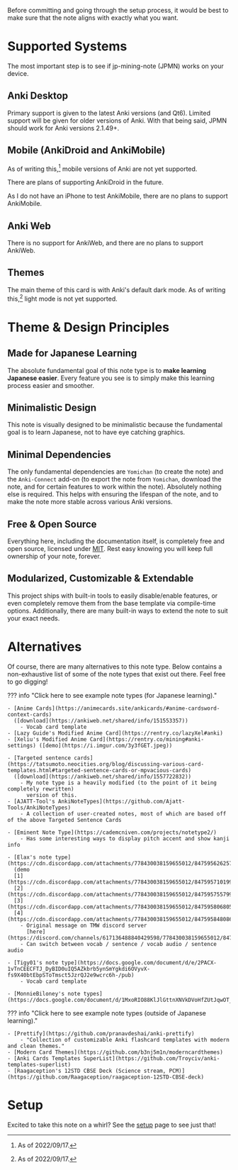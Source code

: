 
Before committing and going through the setup process,
it would be best to make sure that the note aligns with exactly what you want.


# Supported Systems
The most important step is to see if jp-mining-note (JPMN) works on your device.

## Anki Desktop
Primary support is given to the latest Anki versions (and Qt6).
Limited support will be given for older versions of Anki.
With that being said, JPMN should work for Anki versions 2.1.49+.

## Mobile (AnkiDroid and AnkiMobile)
As of writing this,[^1] mobile versions of Anki are not yet supported.

There are plans of supporting AnkiDroid in the future.

As I do not have an iPhone to test AnkiMobile,
there are no plans to support AnkiMobile.

## Anki Web
There is no support for AnkiWeb,
and there are no plans to support AnkiWeb.

## Themes
The main theme of this card is with Anki's default dark mode.
As of writing this,[^1] light mode is not yet supported.

[^1]: As of 2022/09/17.




# Theme & Design Principles

## Made for Japanese Learning
The absolute fundamental goal of this note type is to **make learning Japanese easier**.
Every feature you see is to simply make this learning process easier and smoother.

## Minimalistic Design
This note is visually designed to be minimalistic because the fundamental goal is to learn Japanese,
not to have eye catching graphics.

## Minimal Dependencies
The only fundamental dependencies are `Yomichan` (to create the note) and the `Anki-Connect` add-on
(to export the note from `Yomichan`, download the note, and for certain features to work within the note).
Absolutely nothing else is required.
This helps with ensuring the lifespan of the note,
and to make the note more stable across various Anki versions.

## Free & Open Source
Everything here, including the documentation itself, is completely free and open source,
licensed under [MIT](https://github.com/Aquafina-water-bottle/jp-mining-note/blob/master/LICENSE).
Rest easy knowing you will keep full ownership of your note, forever.

## Modularized, Customizable & Extendable
This project ships with built-in tools to easily disable/enable features,
or even completely remove them from the base template via compile-time options.
Additionally, there are many built-in ways to extend the note to suit your exact needs.




# Alternatives
Of course, there are many alternatives to this note type.
Below contains a non-exhaustive list of some of the note types that exist out there.
Feel free to go digging!

??? info "Click here to see example note types (for Japanese learning)."

    - [Anime Cards](https://animecards.site/ankicards/#anime-cardsword-context-cards)
      ([download](https://ankiweb.net/shared/info/151553357))
        - Vocab card template
    - [Lazy Guide's Modified Anime Card](https://rentry.co/lazyXel#anki)
    - [Xeliu's Modified Anime Card](https://rentry.co/mining#anki-settings) ([demo](https://i.imgur.com/3y3fGET.jpeg))

    - [Targeted sentence cards](https://tatsumoto.neocities.org/blog/discussing-various-card-templates.html#targeted-sentence-cards-or-mpvacious-cards)
      ([download](https://ankiweb.net/shared/info/1557722832))
        - My note type is a heavily modified (to the point of it being completely rewritten)
          version of this.
    - [AJATT-Tool's AnkiNoteTypes](https://github.com/Ajatt-Tools/AnkiNoteTypes)
        - A collection of user-created notes, most of which are based off of the above Targeted Sentence Cards

    - [Eminent Note Type](https://cademcniven.com/projects/notetype2/)
        - Has some interesting ways to display pitch accent and show kanji info

    - [Elax's note type](https://cdn.discordapp.com/attachments/778430038159655012/847595626257842226/AnimeCards.apkg)
      (demo
      [1](https://cdn.discordapp.com/attachments/778430038159655012/847595710199365642/anki_pn02gFA4g4.png),
      [2](https://cdn.discordapp.com/attachments/778430038159655012/847595755799838720/anki_WomdVVaIPj.png),
      [3](https://cdn.discordapp.com/attachments/778430038159655012/847595806805852180/anki_GdOvg6u5Qv.png),
      [4](https://cdn.discordapp.com/attachments/778430038159655012/847595848086716506/anki_YEvyqLJeF2.png))
        - Original message on TMW discord server
          [here](https://discord.com/channels/617136488840429598/778430038159655012/847595626220355584)
        - Can switch between vocab / sentence / vocab audio / sentence audio

    - [Tigy01's note type](https://docs.google.com/document/d/e/2PACX-1vTnCEECFTJ_DyBID0uIQ5AZkbrb5ynSmYgkdi6OVyvX-fs9X40btEbpSToTmsct5JzrQJ2e9wcrc6h-/pub)
        - Vocab card template

    - [MonnieBiloney's note types](https://docs.google.com/document/d/1MxoRIO88KlJlGttnXNVkDVoHfZUtJqwOT_arRSS5F7Y/edit)

??? info "Click here to see example note types (outside of Japanese learning)."

    - [Prettify](https://github.com/pranavdeshai/anki-prettify)
        - "Collection of customizable Anki flashcard templates with modern and clean themes."
    - [Modern Card Themes](https://github.com/b3nj5m1n/moderncardthemes)
    - [Anki Cards Templates SuperList](https://github.com/Troyciv/anki-templates-superlist)
    - [Raagaception's 12STD CBSE Deck (Science stream, PCM)](https://github.com/Raagaception/raagaception-12STD-CBSE-deck)


# Setup
Excited to take this note on a whirl? See the [setup](setup.md) page to see just that!

